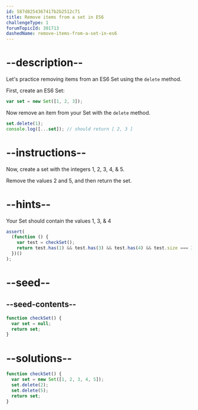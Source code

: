 ```yaml
---
id: 587d8254367417b2b2512c71
title: Remove items from a set in ES6
challengeType: 1
forumTopicId: 301713
dashedName: remove-items-from-a-set-in-es6
---
```


# --description--

Let's practice removing items from an ES6 Set using the `delete` method.

First, create an ES6 Set:

```js
var set = new Set([1, 2, 3]);
```

Now remove an item from your Set with the `delete` method.

```js
set.delete(1);
console.log([...set]); // should return [ 2, 3 ]
```

# --instructions--

Now, create a set with the integers 1, 2, 3, 4, & 5.

Remove the values 2 and 5, and then return the set.

# --hints--

Your Set should contain the values 1, 3, & 4

```js
assert(
  (function () {
    var test = checkSet();
    return test.has(1) && test.has(3) && test.has(4) && test.size === 3;
  })()
);
```

# --seed--

## --seed-contents--

```js
function checkSet() {
  var set = null;
  return set;
}
```

# --solutions--

```js
function checkSet() {
  var set = new Set([1, 2, 3, 4, 5]);
  set.delete(2);
  set.delete(5);
  return set;
}
```
